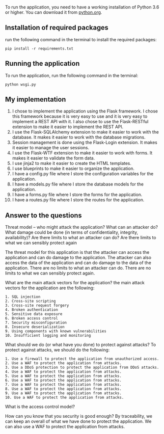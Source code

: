 To run the application, you need to have a working installation of Python 3.6 or higher. You can download it from [python.org](python.org).

##  Installation of required packages
run the following command in the terminal to install the required packages:
    
    
    pip install -r requirements.txt

##  Running the application
To run the application, run the following command in the terminal:
    
    
    python wsgi.py

## My implementation
1. I chose to implement the application using the Flask framework. I chose this framework because it is very easy to use and it is very easy to implement a REST API with it. I also chose to use the Flask-RESTful extension to make it easier to implement the REST API.
2. I use the Flask-SQLAlchemy extension to make it easier to work with the database. It makes it easier to work with the database migrations.
3. Session management is done using the Flask-Login extension. It makes it easier to manage the user sessions.
4. I use the Flask-WTF extension to make it easier to work with forms. It makes it easier to validate the form data.
5. I use jinja2 to make it easier to create the HTML templates.
6. I use blueprints to make it easier to organize the application.
7. I have a config.py file where I store the configuration variables for the application.
8. I have a models.py file where I store the database models for the application.
9. I have a forms.py file where I store the forms for the application.
10. I have a routes.py file where I store the routes for the application.

##  Answer to the questions
Threat model – who might attack the application? What can an attacker do? What damage could be done (in terms of confidentiality, integrity, availability)? Are there limits to what an attacker can do? Are there limits to what we can sensibly protect again

The threat model for this application is that the attacker can access the application and can do damage to the application. The attacker can also access the data of the application and can do damage to the data of the application. There are no limits to what an attacker can do. There are no limits to what we can sensibly protect again.

What are the main attack vectors for the application?
the main attack vectors for the application are the following:
    
    
    1. SQL injection
    2. Cross-site scripting
    3. Cross-site request forgery
    4. Broken authentication
    5. Sensitive data exposure
    6. Broken access control
    7. Security misconfiguration
    8. Insecure deserialization
    9. Using components with known vulnerabilities
    10. Insufficient logging and monitoring


What should we do (or what have you done) to protect against attacks? 
To protect against attacks, we should do the following:
    
    
    1. Use a firewall to protect the application from unauthorized access.
    2. Use a WAF to protect the application from attacks.
    3. Use a DDoS protection to protect the application from DDoS attacks.
    4. Use a WAF to protect the application from attacks.
    5. Use a WAF to protect the application from attacks.
    6. Use a WAF to protect the application from attacks.
    7. Use a WAF to protect the application from attacks.
    8. Use a WAF to protect the application from attacks.
    9. Use a WAF to protect the application from attacks.
    10. Use a WAF to protect the application from attacks.


What is the access control model?


How can you know that you security is good enough?
By traceability, we can keep an overall of what we have done to protect the application. We can also use a WAF to protect the application from attacks.
